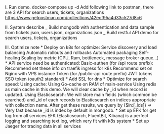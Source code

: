I. Run demo. 
    docker-compose up -d
    Add following link to postman, there are 3 API for search users, tickets, organizations
    https://www.getpostman.com/collections/42ecf95a4d33c527d8c6

II. System describe
    _ Build mongodb with authentication and data sample from tickets.json, users.json, organizations.json
    _ Build restful API demo for search users, tickets, organizations

III. Optimize note
    * Deploy on k8s for optimize: 
        Service discovery and load balancing
        Automatic rollouts and rollbacks
        Automated packaging
        Self-healing
        Scaling by metric (CPU, Ram, bottleneck, message broker queue...)
    * API service need be authenticated: 
        Basic-authen (for /api route prefix): 
            Recommend set these info on traefik ingress for k8s
            Recommend set on Nginx with VPS instance
        Token (for /public-api route prefix)
            JWT tokens
            SSO token (oauth2 standard)
    * Add SSL for dns
    * Optimize for search speed: 
        Using cache:
            Using Go-cache on RAM of main-service
            Using redis as main cache in this demo. We will clear cache by _id when record is updated.
        Using Elasticsearch: We will store main fields (which common be searched) and _id of each records to Elasticsearch on indices appropriate with collection name. After get these results, we query by {$in:[_ids]} => Very fast because _id is index by default in mongodb.
    * Set up EFK for get log from all services
        EFK (Elasticsearch, FluentBit, Kibana) is a perfect logging and searching text log, which very fit with k8s system
    * Set up Jaeger for tracing data in all services

